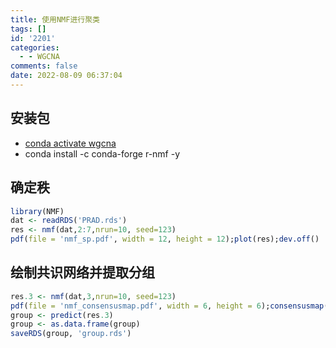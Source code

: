 ```yaml
---
title: 使用NMF进行聚类
tags: []
id: '2201'
categories:
  - - WGCNA
comments: false
date: 2022-08-09 06:37:04
---
```


## 安装包

*   [conda activate wgcna](https://occdn.limour.top/2095.html)
*   conda install -c conda-forge r-nmf -y

## 确定秩

```R
library(NMF)
dat <- readRDS('PRAD.rds')
res <- nmf(dat,2:7,nrun=10, seed=123)
pdf(file = 'nmf_sp.pdf', width = 12, height = 12);plot(res);dev.off()
```

## 绘制共识网络并提取分组

```R
res.3 <- nmf(dat,3,nrun=10, seed=123)
pdf(file = 'nmf_consensusmap.pdf', width = 6, height = 6);consensusmap(res.3);dev.off()
group <- predict(res.3)
group <- as.data.frame(group)
saveRDS(group, 'group.rds')
```